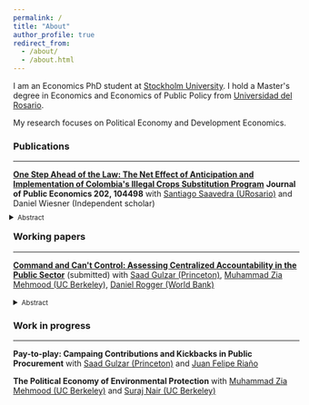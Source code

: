 ```yaml
---
permalink: /
title: "About"
author_profile: true
redirect_from: 
  - /about/
  - /about.html
---
```


I am an Economics PhD student at [Stockholm University](https://www.su.se/department-of-economics/). I hold a Master's degree in Economics and Economics of Public Policy from [Universidad del Rosario](https://urosario.edu.co/facultad-de-economia). 

My research focuses on Political Economy and Development Economics.

### Publications
-------------------------

[**One Step Ahead of the Law: The Net Effect of Anticipation and Implementation of Colombia's Illegal Crops Substitution Program**](https://www.sciencedirect.com/science/article/pii/S0047272721001341) **Journal of Public Economics 202, 104498** with [Santiago Saavedra (URosario)](https://sites.google.com/view/santiago-saavedra/home) and Daniel Wiesner (Independent scholar) 
<details style="margin: -0.5em;"><summary><small>Abstract</small></summary><small>Pre-announced policies often generate unintended consequences due to individuals’ acting to take advantage of the policy conditions. Little is known about the extent to which unintended consequences from the early announcement of a policy can be larger than the implementation effect, especially in contexts of weak state capacity. We use detailed 1 km grid square data on coca cultivation to estimate the net effect of the announcement and implementation of coca crop substitution payments in Colombia. Our fine-grain data also enable us to estimate geographical spillovers of the program to non-targeted neighboring areas. Using a difference-in-differences empirical strategy, we find that program recipients reduced coca acreage. Surprisingly, the reduction in neighboring grid areas is of a similar magnitude. However, the effectiveness was reduced by half, because farmers increased coca cultivation in order to be eligible for the program after the announcement and before implementation. But the policy’s net effect is negative: due to weak state capacity, the program could not be implemented in every region of the country.</small></details>
        
### Working papers
-------------------------
[**Command and Can't Control: Assessing Centralized Accountability in the Public Sector**](http://juanfladino.github.io/files/Gulzar_etal_2025_CommandAndControl.pdf) (submitted) with [Saad Gulzar (Princeton)](https://saadgulzar.com/), [Muhammad Zia Mehmood (UC Berkeley)](https://www.ziamehmood.com/), [Daniel Rogger (World Bank)](https://www.danrogger.com/) 
<details><summary><small>Abstract</small></summary><small>A long-established approach to management in government has been the transmission of information up a hierarchy, centralized decision-making, and centralized accountability; colloquially known as `command and control'. This paper examines the effectiveness of a centralized accountability system implemented at scale in Punjab, Pakistan. The scheme automatically identified poorly performing jurisdictions for the attention of central management. We find that greater flagging and corresponding de facto punishments had negligible impact on school or student outcomes. We use detailed data on key elements of the education production function to show that command-and-control approaches to managing the general public sector do not induce bureaucratic action towards improvements in government performance.</small></details>
     
### Work in progress
-------------------------
**Pay-to-play: Campaing Contributions and Kickbacks in Public Procurement** with [Saad Gulzar (Princeton)](https://saadgulzar.com/) and [Juan Felipe Riaño](https://www.juanfeliperiano.com/)

**The Political Economy of Environmental Protection** with [Muhammad Zia Mehmood (UC Berkeley)](https://www.ziamehmood.com/) and [Suraj Nair (UC Berkeley)](https://surajrn.github.io/)



